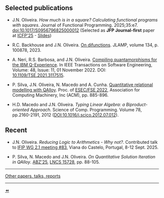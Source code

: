 ## Selected publications

* J.N. Oliveira. *How much is in a square? Calculating functional programs with squares*. Journal of Functional Programming. 2025;35:e7. [doi:10.1017/S0956796825000012](https://www.cambridge.org/core/journals/journal-of-functional-programming/article/how-much-is-in-a-square-calculating-functional-programs-with-squares/F48258008F47DC9F53AA2E61B4E511A7) (Selected as **JFP Journal-first** paper at [ICFP'25](https://conf.researchr.org/program/icfp-splash-2025/program-icfp-splash-2025/?date=Wed%2015%20Oct%202025) - [Slides](./icfp25sl.pdf))

* R.C. Backhouse and J.N. Oliveira. [On difunctions](https://www.sciencedirect.com/science/article/pii/S2352220823000329). JLAMP, volume 134, p. 100878, 2023.

* A. Neri, R.S. Barbosa, and J.N. Oliveira. [Compiling quantamorphisms for the IBM Q-Experience](https://ieeexplore.ieee.org/document/9557827). In IEEE Transactions on Software Engineering, Volume: 48, Issue: 11, 01 November 2022. DOI: [10.1109/TSE.2021.3117515](https://ieeexplore.ieee.org/document/9557827).

* P. Silva, J.N. Oliveira, N. Macedo and A. Cunha. [Quantitative relational modelling with QAlloy](https://2022.esec-fse.org/track/fse-2022-research-papers#event-overview). Proc. of [ESEC/FSE 2022](https://2022.esec-fse.org/), Association for Computing Machinery, Inc (ACM), pp. 885-896.
<!--  A [Singapore](https://nus.edu.sg/oam/virtual-tour/utown/), Mon 14 - Fri 18 November 2022. -->

* H.D. Macedo and J.N. Oliveira. <em>Typing Linear Algebra: a Biproduct-oriented Approach</em>. Science of Comp. Programming. Volume 78, pp.2160-2191, 2012 ([DOI:10.1016/j.scico.2012.07.012](http://dx.doi.org/10.1016/j.scico.2012.07.012)).


## Recent

* J.N. Oliveira. <em>Reducing Logic to Arithmetics - Why not?</em>. Contributed talk to [IFIP WG 2.1 meeting #83](https://ifipwg21wiki.cs.kuleuven.be/wiki/index.php/Portugal2025#Technical_presentations_in_scheduled_order), Viana do Castelo, Portugal, 8-12 Sept. 2025.
 
* P. Silva, N. Macedo and J.N. Oliveira. *On Quantitative Solution Iteration in QAlloy*. [ABZ'25](https://abz-conf.org/site/2025/program/), [LNCS 15728](https://link.springer.com/chapter/10.1007/978-3-031-94533-5_6), pp. 88-105.


---

[Other papers, talks, reports](./publications.md)

---

[⏪](https://www.di.uminho.pt/~jno/sitedi/nm_88.html)

